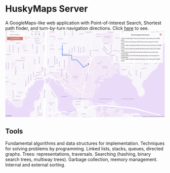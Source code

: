 # HuskyMaps Server 
A GoogleMaps-like web application with Point-of-Interest Search, Shortest path finder, and turn-by-turn navigation directions. Click [here](https://huskymaps-joshshih.herokuapp.com/) to see. 
![map](map.png)



## Tools

Fundamental algorithms and data structures for implementation. Techniques for solving problems by programming. Linked lists, stacks, queues, directed graphs. Trees: representations, traversals. Searching (hashing, binary search trees, multiway trees). Garbage collection, memory management. Internal and external sorting. 

